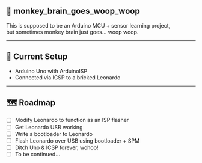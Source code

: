## 🐒 monkey_brain_goes_woop_woop

This is supposed to be an Arduino MCU + sensor learning project,  
but sometimes monkey brain just goes... woop woop.

---

## 🔧 Current Setup

- Arduino Uno with ArduinoISP  
- Connected via ICSP to a bricked Leonardo

---

## 🗺️ Roadmap

- [ ] Modify Leonardo to function as an ISP flasher  
- [ ] Get Leonardo USB working  
- [ ] Write a bootloader to Leonardo  
- [ ] Flash Leonardo over USB using bootloader + SPM  
- [ ] Ditch Uno & ICSP forever, wohoo!  
- [ ] To be continued...

